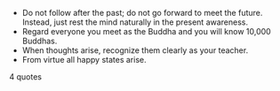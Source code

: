  - Do not follow after the past; do not go forward to meet the future. Instead, just rest the mind naturally in the present awareness.
 - Regard everyone you meet as the Buddha and you will know 10,000 Buddhas.
 - When thoughts arise, recognize them clearly as your teacher.
 - From virtue all happy states arise.

4 quotes